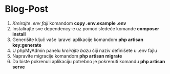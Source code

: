 # Blog-Post

1. _Kreirajte .env fajl_ komandom **copy .env.example .env** 
2. Instalirajte sve dependency-e uz pomoć sledeće komande **composer install**
3. Generišite ključ vaše laravel aplikacije komandom **php artisan key:generate**
4. U phpMyAdmin panelu _kreirajte bazu_ čiji naziv definišete u .env fajlu
5. Napravite migracije komandom **php artisan migrate**
6. Da biste pokrenuli aplikaciju potrebno je pokrenuti komandu **php artisan serve**
